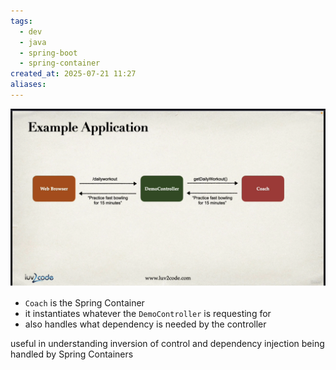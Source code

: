 ```yaml
---
tags:
  - dev
  - java
  - spring-boot
  - spring-container
created_at: 2025-07-21 11:27
aliases:
---
```

![](../../../attachments/Pasted%20image%2020250721104913.png)
- `Coach` is the Spring Container
- it instantiates whatever the `DemoController` is requesting for
- also handles what dependency is needed by the controller

useful in understanding inversion of control and dependency injection being handled by Spring Containers